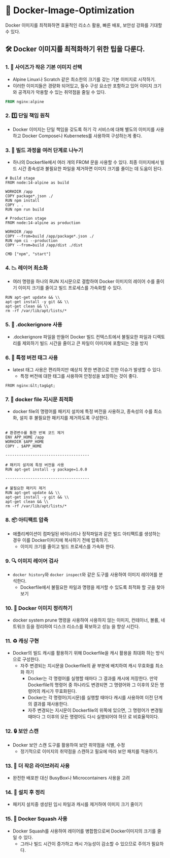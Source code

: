 # 🚀 Docker-Image-Optimization 
Docker 이미지를 최적화하면 효율적인 리소스 활용, 빠른 배포, 보안성 강화를 기대할 수 있다.

## 🛠️ Docker 이미지를 최적화하기 위한 팁을 다룬다.

### 1. 🐳 사이즈가 작은 기본 이미지 선택 
   - Alpine Linux나 Scratch 같은 최소한의 크기를 갖는 기본 이미지로 시작하기.
   - 이러한 이미지들은 경량화 되어있고, 필수 구성 요소만 포함하고 있어 이미지 크기와 공격자가 악용할 수 있는 취약점을 줄일 수 있다.

```dockerfile
FROM nginx:alpine
```

### 2. 1️⃣ 단일 책임 원칙
   - Docker 이미지는 단일 책임을 갖도록 하기
     각 서비스에 대해 별도의 이미지를 사용하고 Docker Compose나 Kubernetes를 사용하여 구성하는게 좋다.

### 3. 🔄 빌드 과정을 여러 단계로 나누기
   - 하나의 Dockerfile에서 여러 개의 FROM 문을 사용할 수 있다.
     최종 이미지에서 빌드 시간 종속성과 불필요한 파일을 제거하면 이미지 크기를 줄이는 데 도움이 된다.

```
# Build stage
FROM node:14-alpine as build

WORKDIR /app
COPY package*.json ./
RUN npm install
COPY . .
RUN npm run build

# Production stage
FROM node:14-alpine as production

WORKDIR /app
COPY --from=build /app/package*.json ./
RUN npm ci --production
COPY --from=build /app/dist ./dist

CMD ["npm", "start"]
```

### 4. 📉 레이어 최소화
   - 여러 명령을 하나의 RUN 지시문으로 결합하여 Docker 이미지의 레이어 수를 줄이기
   이미지 크기를 줄이고 빌드 프로세스를 가속화할 수 있다.
       
```
RUN apt-get update && \\
apt-get install -y git && \\
apt-get clean && \\
rm -rf /var/lib/apt/lists/*
```

### 5. 🚫 .dockerignore 사용
   - .dockerignore 파일을 만들어 Docker 빌드 컨텍스트에서 불필요한 파일과 디렉토리를 제외하기
    빌드 시간을 줄이고 큰 파일이 이미지에 포함되는 것을 방지

### 6. 🔖 특정 버전 태그 사용
  - latest 태그 사용은 편리하지만 예상치 못한 변경으로 인한 이슈가 발생할 수 있다.
    - 특정 버전에 대한 태그를 사용하여 안정성을 보장하는 것이 좋다.
```
FROM nginx:&lt;tag&gt;
```
### 7. 📝 docker file 지시문 최적화
  - docker file의 명령어를 패키지 설치에 특정 버전을 사용하고, 종속성의 수를 최소화, 설치 후 불필요한 패키지를 제거하도록 구성한다.
     
```

# 환경변수를 통한 반복 코드 제거
ENV APP_HOME /app
WORKDIR $APP_HOME
COPY . $APP_HOME

-------------------------------------

# 패키지 설치에 특정 버전을 사용
RUN apt-get install -y package=1.0.0

-------------------------------------

# 불필요한 패키지 제거
RUN apt-get update && \\
apt-get install -y git && \\
apt-get clean && \\
rm -rf /var/lib/apt/lists/*

```

### 8. 📦 아티팩트 압축
  - 애플리케이션이 컴파일된 바이너리나 정적파일과 같은 빌드 아티팩트를 생성하는 경우 이를 Docker이미지에 복사하기 전에 압축하기.
    - 이미지 크기를 줄이고 빌드 프로세스를 가속화 한다.
         
### 9. 🔍 이미지 레이어 검사
  - `docker history`와 `docker inspect`와 같은 도구를 사용하여 이미지 레이어를 분석한다.
    - Dockerfile에서 불필요한 파일과 명령을 제거할 수 있도록 최적화 할 곳을 찾아보기
         
### 10. 🧹 Docker 이미지 정리하기
   - docker system prune 명령을 사용하여 사용하지 않는 이미지, 컨테이너, 볼륨, 네트워크 등을 정리하여 디스크 리소스를 확보하고 성능         을 향샹 시킨다.
     
### 11. ♻️ 캐싱 구현
   - Docker의 빌드 캐시를 활용하기 위해 Dockerfile을 캐시 활용을 최대화 하는 방식으로 구성한다.
     - 자주 변경되는 지시문을 Dockerfile의 끝 부분에 배치하여 캐시 무효화를 최소화 하기
       - Docker는 각 명령어를 실행할 때마다 그 결과를 캐시에 저장한다. 만약 Dockerfile의 명령어 중 하나라도 변경되면 그 명령어와 그             이후의 모든 명령어의 캐시가 무효화된다.
       - Docker는 각 명령어(지시문)를 실행할 때마다 캐시를 사용하여 이전 단계의 결과를 재사용한다.
       - 자주 변경되는 지시문이 Dockerfile의 위쪽에 있으면, 그 명령어가 변경될 때마다 그 이후의 모든 명령어도 다시 실행되어야 하므              로 비효율적이다.
### 12. 🔒 보안 스캔
   - Docker 보안 스캔 도구를 활용하여 보안 취약점을 식별, 수정
     - 정기적으로 이미지의 취약점을 스캔하고 필요에 따라 보안 패치를 적용하기.
       
### 13. 🐜 더 작은 라이브러리 사용
   - 완전한 배포판 대신 BusyBox나 Microcontainers 사용을 고려

### 14. 🧽 설치 후 정리
   - 패키지 설치중 생성된 임시 파일과 캐시를 제거하여 이미지 크기 줄이기

### 15. 🧊 Docker Squash 사용
   - Docker Squash를 사용하여 레이어를 병합함으로써 Docker이미지의 크기를 줄일 수 있다.
     - 그러나 빌드 시간이 증가하고 캐시 가능성이 감소할 수 있으므로 주의가 필요하다.
        
       

